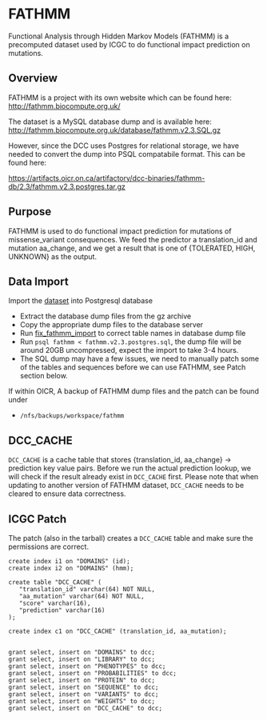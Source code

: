 FATHMM
===
Functional Analysis through Hidden Markov Models (FATHMM) is a precomputed dataset used by ICGC to do functional impact prediction on mutations.

Overview
---
FATHMM is a project with its own website which can be found here: http://fathmm.biocompute.org.uk/

The dataset is a MySQL database dump and is available here: http://fathmm.biocompute.org.uk/database/fathmm.v2.3.SQL.gz

However, since the DCC uses Postgres for relational storage, we have needed to convert the dump into PSQL compatabile format. This can be found here:

https://artifacts.oicr.on.ca/artifactory/dcc-binaries/fathmm-db/2.3/fathmm.v2.3.postgres.tar.gz

Purpose
---
FATHMM is used to do functional impact prediction for mutations of missense_variant consequences. We feed the predictor a translation_id and mutation aa_change, and we get a result that is one of {TOLERATED, HIGH, UNKNOWN} as the output.

Data Import
---
Import the [dataset](https://artifacts.oicr.on.ca/artifactory/dcc-binaries/fathmm-db/2.3/fathmm.v2.3.postgres.tar.gz) into Postgresql database
- Extract the database dump files from the gz archive
- Copy the appropriate dump files to the database server
- Run [fix_fathmm_import](fix_fathmm_import) to correct table names in database dump file
- Run `psql fathmm < fathmm.v2.3.postgres.sql`, the dump file will be around 20GB uncompressed, expect the import to take 3-4 hours.
- The SQL dump may have a few issues, we need to manually patch some of the tables and sequences before we can use FATHMM, see Patch section below.

If within OICR, A backup of FATHMM dump files and the patch can be found under
- `/nfs/backups/workspace/fathmm`

DCC_CACHE
---
`DCC_CACHE` is a cache table that stores {translation_id, aa_change} -> prediction key value pairs. Before we run the actual prediction lookup, we will check if the result already exist in `DCC_CACHE` first. Please note that when updating to another version of FATHMM dataset, `DCC_CACHE` needs to be cleared to ensure data correctness.


ICGC Patch
---
The patch (also in the tarball) creates a `DCC_CACHE` table and make sure the permissions are correct.

```
create index i1 on "DOMAINS" (id);
create index i2 on "DOMAINS" (hmm);

create table "DCC_CACHE" (
   "translation_id" varchar(64) NOT NULL,
   "aa_mutation" varchar(64) NOT NULL,
   "score" varchar(16),
   "prediction" varchar(16)
);

create index c1 on "DCC_CACHE" (translation_id, aa_mutation);


grant select, insert on "DOMAINS" to dcc;
grant select, insert on "LIBRARY" to dcc;
grant select, insert on "PHENOTYPES" to dcc;
grant select, insert on "PROBABILITIES" to dcc;
grant select, insert on "PROTEIN" to dcc;
grant select, insert on "SEQUENCE" to dcc;
grant select, insert on "VARIANTS" to dcc;
grant select, insert on "WEIGHTS" to dcc;
grant select, insert on "DCC_CACHE" to dcc;
```
